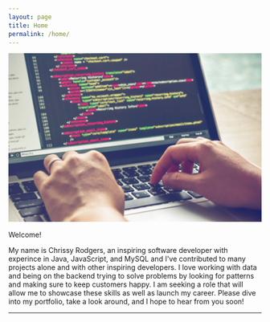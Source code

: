 ```yaml
---
layout: page
title: Home
permalink: /home/
---
```


![](portfolio2.jpg) 

Welcome!

My name is Chrissy Rodgers, an inspiring software developer with experince in Java, JavaScript, and MySQL and I've contributed to many projects alone and with other inspiring developers. I love working with data and being on the backend trying to solve problems by looking for patterns and making sure to keep customers happy. I am seeking a role that will allow me to showcase these skills as well as launch my career. Please dive into my portfolio, take a look around, and I hope to hear from you soon!

-------------
